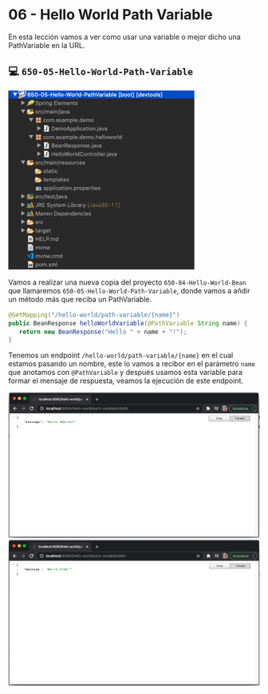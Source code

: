 # 06 - Hello World Path Variable

En esta lección vamos a ver como usar una variable o mejor dicho una PathVariable en la URL.

## :computer: `650-05-Hello-World-Path-Variable`

![03-06-03](images/03-06-03.png)

Vamos a realizar una nueva copia del proyecto `650-04-Hello-World-Bean` que llamaremos `650-05-Hello-World-Path-Variable`, donde vamos a añdir un método más que reciba un PathVariable.

```java
@GetMapping("/hello-world/path-variable/{name}")
public BeanResponse helloWorldVariable(@PathVariable String name) {
   return new BeanResponse("Hello " + name + "!");
}
```

Tenemos un endpoint `/hello-world/path-variable/{name}` en el cual estamos pasando un nombre, este lo vamos a recibor en el parámetro `name` que anotamos con `@PathVariable` y después usamos esta variable para formar el mensaje de respuesta, veamos la ejecución de este endpoint.

![03-06-01](images/03-06-01.png)
![03-06-02](images/03-06-02.png)
